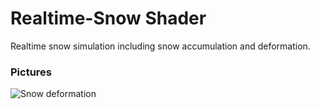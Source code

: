 # Realtime-Snow Shader
Realtime snow simulation including snow accumulation and deformation.


### Pictures
![Snow deformation](https://i.imgur.com/287DClA.jpg)
